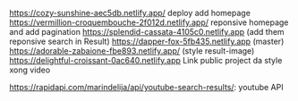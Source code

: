 https://cozy-sunshine-aec5db.netlify.app/   deploy add homepage
https://vermillion-croquembouche-2f012d.netlify.app/    reponsive homepage and add pagination
https://splendid-cassata-4105c0.netlify.app (add them reponsive search in Result)
https://dapper-fox-5fb435.netlify.app (master)
https://adorable-zabaione-fbe893.netlify.app/ (style result-image)
https://delightful-croissant-0ac640.netlify.app     Link public project da style xong video





https://rapidapi.com/marindelija/api/youtube-search-results/:              youtube API